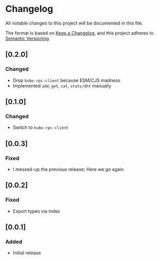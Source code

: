 # Changelog

All notable changes to this project will be documented in this file.

The format is based on [Keep a Changelog](https://keepachangelog.com/en/1.0.0/),
and this project adheres to [Semantic Versioning](https://semver.org/spec/v2.0.0.html).

## [0.2.0]

### Changed

- Drop `kubo-rpc-client` because ESM/CJS madness
- Implemented `add`, `get`, `cat`, `stats/dht` manually

## [0.1.0]

### Changed

- Switch to `kubo-rpc-client`

## [0.0.3]

### Fixed

-   I messed-up the previous release; Here we go again.

## [0.0.2]

### Fixed

-   Export types via index

## [0.0.1]

### Added

-   Initial release
